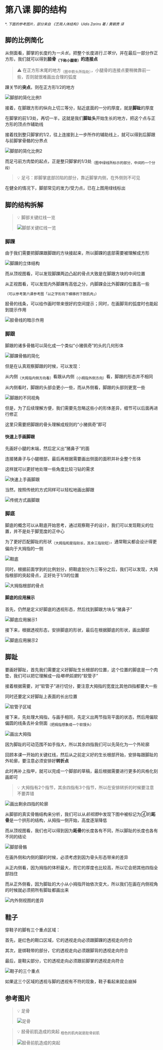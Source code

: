 # 第八课 脚的结构

<sub>\*. *下面的参考图片，部分来自 《艺用人体结构》 Uldis Zarins 著 / 黄朝贵 译*</sub>

## 脚的比例简化

从侧面看，脚掌的长度约为*一头长*，把整个长度进行*三等分*，并在最后一部分作正方形，我们就可以得到**胫骨<sub>（下称小腿骨）</sub>的连接点**

> ⚠️ 在正方形末尾的地方<sub>（图中箭头所指处）</sub>，小腿骨的连接点要稍微靠前一些，否则就很难画出合理的弧度

踝关节的**突点**，则在正方形1/2的地方

  ![脚部的简化比例1](https://github-share-1304366332.cos.ap-guangzhou.myqcloud.com/art/chuns/humanBodyStructure/attachments/l8-01.png)

接着，在脚跟方形的纵向上切三等分，贴近底面的一分的厚度，就是**脚趾**的厚度

在脚掌的前1/3处，再切一半，这就是我们**脚趾头**开始生长的地方，把这个点与正方形的顶点作辅助线

接着找到整只脚掌的1/2，往上连接到上一步所作的辅助线上，就可以得到后脚跟与前脚掌骨骼的分界点

  ![脚部的简化比例2](https://github-share-1304366332.cos.ap-guangzhou.myqcloud.com/art/chuns/humanBodyStructure/attachments/l8-02.png)

而足弓前方肉垫的起点，正是整只脚掌的1/3处<sub>（图中绿线所标示的部分，中间的一个分段）</sub>

> 💡 足弓：即脚掌底部凹陷的部分，靠近脚掌内侧，在外侧则不可见

在健全的情况下，脚部常见的发力/受力点，已在上图用绿线标出

## 脚的结构拆解

> 💡 脚部关键红线一览
>
> ![脚部关键红线一览](https://github-share-1304366332.cos.ap-guangzhou.myqcloud.com/art/chuns/humanBodyStructure/attachments/l8-03.png)

### 脚踝

由于我们需要把脚踝跟脚跟的方块接起来，所以脚踝的底部需要被理解成方形

  ![脚踝的立体结构](https://github-share-1304366332.cos.ap-guangzhou.myqcloud.com/art/chuns/humanBodyStructure/attachments/l8-04.png)

而从顶视图看，可以发现脚踝两边凸起的骨点大致是在脚跟方块的中间位置

从正视图看，可以发现内外脚踝有高低之分，内脚踝会比外脚踝的位置高一些

<sub>（可以参考第六课参考图「以之字形向下横移的下肢肌肉」）</sub>

胫骨的线条，可以给作画时带来很好的空间提示；同时，在画脚背的弧度时也能起到提示作用

  ![胫骨线的暗示作用](https://github-share-1304366332.cos.ap-guangzhou.myqcloud.com/art/chuns/humanBodyStructure/attachments/l8-05.png)

### 脚跟

脚跟的诸多骨骼可以简化成一个类似“小猪佩奇”的头的几何形体

  ![脚踝骨骼的简化](https://github-share-1304366332.cos.ap-guangzhou.myqcloud.com/art/chuns/humanBodyStructure/attachments/l8-06.png)

但是在认真观察脚跟的时候，可以发现：

从内侧<sub>（大拇指内侧方向看）</sub>看跟从内侧<sub>（小拇指外侧方向）</sub>看，脚跟的形态并不相同

从内侧看时，脚跟的头部会更小一些，而从外侧看，脚跟的头部则更宽一些

  ![脚跟的不同视角](https://github-share-1304366332.cos.ap-guangzhou.myqcloud.com/art/chuns/humanBodyStructure/attachments/l8-07.png)

但是，为了后续理解方便，我们需要先忽略这些小的形体差异，细节可以后面再进行修正

这里只需要把脚跟的骨头理解成规则的“小猪佩奇”即可

#### 快速上手画脚跟

先画好小腿的末端，然后定义出“猪鼻子”的面

连接猪鼻子与小腿根部，最后再根据需要画出侧面的面积并补全整个形体

这样就可以更好地处理一些角度比较刁钻的需求

  ![快速上手画脚跟](https://github-share-1304366332.cos.ap-guangzhou.myqcloud.com/art/chuns/humanBodyStructure/attachments/l8-08.png)

当然，按照传统的方式同样可以轻松地画出脚跟

  ![传统方式画脚跟](https://github-share-1304366332.cos.ap-guangzhou.myqcloud.com/art/chuns/humanBodyStructure/attachments/l8-09.png)

### 脚底

脚底的概念可以从鞋底开始思考，通过观察鞋子的设计，我们可以发现鞋尖的位置，并不是处于脚宽度的正中心

为了更好匹配脚趾的形状<sub>（大拇指和是指较长，其余三指较短）</sub>，通常鞋尖都会设计得更偏向于大拇指的一侧

  ![鞋底](https://github-share-1304366332.cos.ap-guangzhou.myqcloud.com/art/chuns/humanBodyStructure/attachments/l8-10.png)

同时，根据前面学到的比例划分，把鞋底划分为三等分之后，我们可以发现，大拇指根部的突起骨点，正好处于1/3的位置

  ![大拇指根部的骨点](https://github-share-1304366332.cos.ap-guangzhou.myqcloud.com/art/chuns/humanBodyStructure/attachments/l8-11.png)

#### 脚底的应用展示

首先，仍然是定义好脚底的透视形态，然后找到脚跟方块与“猪鼻子”

  ![脚底应用展示1](https://github-share-1304366332.cos.ap-guangzhou.myqcloud.com/art/chuns/humanBodyStructure/attachments/l8-12.png)

接下来，根据透视形态，安排脚底的形状，最后在根据脚底的形状，画出脚部

  ![脚底应用展示2](https://github-share-1304366332.cos.ap-guangzhou.myqcloud.com/art/chuns/humanBodyStructure/attachments/l8-13.png)

## 脚趾

要画好脚趾，首先我们需要定义好脚趾生长根部的位置，这个位置的脚底是一个肉垫，我们可以把它理解成一段*略带弧度*的“软管子”

接着根据需要，对“软管子”进行切分，要注意大拇指的宽度比其他四指都要大一些

同时还要定义好脚趾上表面的长出位置

  ![软管子区域](https://github-share-1304366332.cos.ap-guangzhou.myqcloud.com/art/chuns/humanBodyStructure/attachments/l8-14.png)

接下来，先处理大拇指，与画手相同，先定义出两节指背平面的状态，然后用偏软偏圆的线条去补全侧面<sub>（把拇指想象成一个软馒头）</sub>

  ![画出大拇指](https://github-share-1304366332.cos.ap-guangzhou.myqcloud.com/art/chuns/humanBodyStructure/attachments/l8-15.png)

因为脚趾的可动范围不如手指大，所以其余四指我们可以先简化为一个外轮廓

回顾本课一开始的关键红线，然后从之前定义好的生长根部开始，安排每跟脚趾的外轮廓，要注意必须安排好**转折点**

此时再补上指甲，就可以完成一个脚部的草稿，最后根据需要进行更多的风格化刻画即可

> 💡 大拇指有2个指节，其余四指有3个指节，所以在安排转折的时候要注意不要弄错

  ![画出剩余四指的轮廓](https://github-share-1304366332.cos.ap-guangzhou.myqcloud.com/art/chuns/humanBodyStructure/attachments/l8-16.png)

从脚部的真实骨骼结构来分析，我们可以从*前视图*中发现下图中被标记为*④*的**跖骨**是一个拱形的结构，从拇指一侧开始，高度逐渐降低

而从顶视图看，我们也可以得到因为**跖骨**的长度各有不同，所以脚趾的长度也各有不同的结论

  ![脚部骨骼](https://github-share-1304366332.cos.ap-guangzhou.myqcloud.com/art/chuns/humanBodyStructure/attachments/l8-17.png)

在画外侧和内侧的脚的时候，必须考虑到因为骨头形态带来的差异

从正内侧看，因为拇指的体积最大，而它的厚度也比较高，所以它会把其他四指全部挡住

而从正外侧看，因为脚趾的大小从小拇指开始依次变大，所以我们在画在内侧视角的时候就必须把所有脚趾都画出来

  ![内外侧视图的差异](https://github-share-1304366332.cos.ap-guangzhou.myqcloud.com/art/chuns/humanBodyStructure/attachments/l8-18.png)

## 鞋子

穿鞋子的脚有三个重点区域：

首先，是红色的鞋口区域，它的透视走向必须跟脚踝的透视走向符合

其次，是绑鞋带的部分，它的透视走向必须跟脚背的透视走向符合

最后，是鞋尖部分，它的透视走向必须跟前脚掌的透视走向符合

  ![鞋子的三个重点](https://github-share-1304366332.cos.ap-guangzhou.myqcloud.com/art/chuns/humanBodyStructure/attachments/l8-19.png)

如果这三个区域的透视与脚的透视有不符的现象，鞋子看起来就会崩掉

## 参考图片

> 💡 足骨
>
> ![足骨](https://github-share-1304366332.cos.ap-guangzhou.myqcloud.com/art/chuns/humanBodyStructure/attachments/l8-20.png)

> 💡 胫骨前肌造成的突起
> <sub>橙色的肌肉就是胫骨前肌</sub>
>
> ![胫骨前肌造成的突起](https://github-share-1304366332.cos.ap-guangzhou.myqcloud.com/art/chuns/humanBodyStructure/attachments/l8-21.png)

